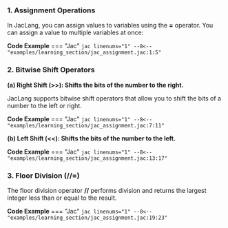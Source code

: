 ### 1. Assignment Operations

In JacLang, you can assign values to variables using the **=** operator. You can assign a value to multiple variables at once:

**Code Example**
=== "Jac"
    ```jac linenums="1"
    --8<-- "examples/learning_section/jac_assignment.jac:1:5"
    ```

### 2. Bitwise Shift Operators

**(a) Right Shift (>>): Shifts the bits of the number to the right.**

JacLang supports bitwise shift operators that allow you to shift the bits of a number to the left or right.

**Code Example**
=== "Jac"
    ```jac linenums="1"
    --8<-- "examples/learning_section/jac_assignment.jac:7:11"
    ```

**(b) Left Shift (<<): Shifts the bits of the number to the left.**

**Code Example**
=== "Jac"
    ```jac linenums="1"
    --8<-- "examples/learning_section/jac_assignment.jac:13:17"
    ```

### 3. Floor Division (//=)

The floor division operator **//** performs division and returns the largest integer less than or equal to the result.

**Code Example**
=== "Jac"
    ```jac linenums="1"
    --8<-- "examples/learning_section/jac_assignment.jac:19:23"
    ```